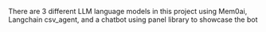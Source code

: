 There are 3 different LLM language models in this project using Mem0ai, Langchain csv_agent, and a chatbot using panel library to showcase the bot
